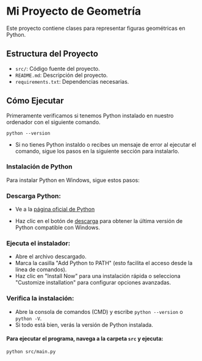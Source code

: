 # Mi Proyecto de Geometría

Este proyecto contiene clases para representar figuras geométricas en Python.

## Estructura del Proyecto

- `src/`: Código fuente del proyecto.
- `README.md`: Descripción del proyecto.
- `requirements.txt`: Dependencias necesarias.

## Cómo Ejecutar

Primeramente verificamos si tenemos Python instalado en nuestro ordenador con el siguiente comando.

```
python --version
```
- Si no tienes Python instaldo o recibes un mensaje de error al ejecutar el comando, sigue los pasos en la siguiente sección para instalarlo.

### Instalación de Python

Para instalar Python en Windows, sigue estos pasos:

### Descarga Python:

- Ve a la [página oficial de Python](https://www.python.org)

- Haz clic en el botón de [descarga](https://www.python.org/ftp/python/3.13.0/python-3.13.0-amd64.exe) para obtener la última versión de Python compatible con Windows.
### Ejecuta el instalador:

- Abre el archivo descargado.
- Marca la casilla "Add Python to PATH" (esto facilita el acceso desde la línea de comandos).
- Haz clic en "Install Now" para una instalación rápida o selecciona "Customize installation" para configurar opciones avanzadas.
### Verifica la instalación:

- Abre la consola de comandos (CMD) y escribe ```python --version``` o ```python -V```.
- Si todo está bien, verás la versión de Python instalada.

#### Para ejecutar el programa, navega a la carpeta `src` y ejecuta:


```
python src/main.py
```
